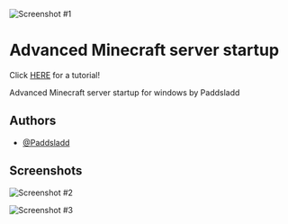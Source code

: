 ![Screenshot #1](https://cdn.discordapp.com/attachments/1091794618229719201/1141294349506838551/AdvancedMinecraftServerStartup.png)
# Advanced Minecraft server startup

Click [HERE](https://www.youtube.com/watch?v=dQw4w9WgXcQ) for a tutorial!

Advanced Minecraft server startup for windows by Paddsladd
## Authors

- [@Paddsladd](https://www.github.com/Paddsladd)


## Screenshots

![Screenshot #2](https://cdn.discordapp.com/attachments/1091794618229719201/1141462788678635540/image.png)

![Screenshot #3](https://cdn.discordapp.com/attachments/1091794618229719201/1141463731298123943/image.png)
